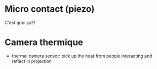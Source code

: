 # Micro contact (piezo)
C'est quoi ça?!



# Camera thermique
* thermal camera sensor: pick up the heat from people interacting and reflect in projection
